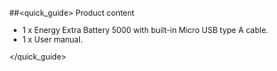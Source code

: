 ##<quick_guide> Product content
- 1 x Energy Extra Battery 5000 with built-in Micro USB type A cable.
- 1 x User manual.


</quick_guide>
